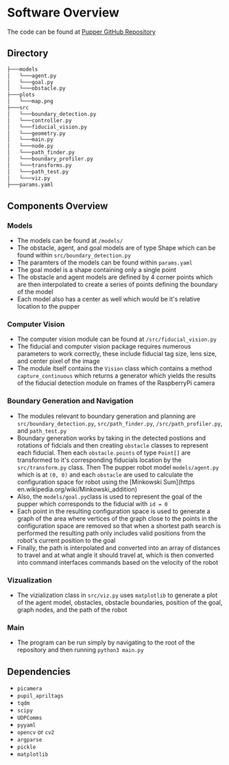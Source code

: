 # Software Overview

The code can be found at [Pupper GitHub Repository](https://github.com/campusrover/pupperVisualOdometry/tree/master)

## Directory 

```bash
├───models
│   └───agent.py
│   └───goal.py
│   └───obstacle.py
├───plots
│   └───map.png
├───src
│   └───boundary_detection.py
│   └───controller.py
│   └───fiducial_vision.py
│   └───geometry.py
│   └───main.py
│   └───node.py
│   └───path_finder.py
│   └───boundary_profiler.py
│   └───transforms.py
│   └───path_test.py
│   └───viz.py
├───params.yaml
```

## Components Overview 

### Models
* The models can be found at `/models/`
* The obstacle, agent, and goal models are of type Shape which can be found within  `src/boundary_detection.py`
* The paramters of the models can be found within `params.yaml` 
* The goal model is a shape containing only a single point 
* The obstacle and agent models are defined by 4 corner points which are then interpolated to create a series of points defining the boundary of the model
* Each model also has a center as well which would be it's relative location to the pupper 

### Computer Vision
* The computer vision module can be found at `/src/fiducial_vision.py`
* The fiducial and computer vision package requires numerous parameters to work correctly, these include fiducial tag size, lens size, and center pixel of the image
* The module itself contains the `Vision` class which  contains a method `capture_continuous` which returns a generator which yields the results of the fiducial detection module on frames of the RaspberryPi camera

### Boundary Generation and Navigation
* The modules relevant to boundary generation and planning are `src/boundary_detection.py`, `src/path_finder.py`, `/src/path_profiler.py`, and `path_test.py`
* Boundary generation works by taking in the detected postions and rotations of fidcials and then creating `obstacle` classes to represent each fiducial. Then each `obstacle.points` of type `Point[]` are transformed to it's corresponding fiducials location by the `src/transform.py` class. Then The pupper robot model `models/agent.py` which is at `(0, 0)` and each `obstacle` are used to calculate the configuration space for robot using the [Minkowski Sum](https en.wikipedia.org/wiki/Minkowski_addition)
* Also, the `models/goal.py`class is used to represent the goal of the pupper which corresponds to the fiducial with `id = 0` 
* Each point in the resulting configuration space is used to generate a graph of the area where vertices of the graph close to the points in the configuration space are removed so that when a shortest path search is performed the resulting path only includes valid positions from the robot's current position to the goal 
* Finally, the path is interpolated and converted into an array of distances to travel and at what angle it should travel at, which is then converted into command interfaces commands based on the velocity of the robot 

### Vizualization
* The vizialization class in `src/viz.py` uses `matplotlib` to generate a plot of the agent model, obstacles, obstacle boundaries, position of the goal, graph nodes, and the path of the robot

### Main
* The program can be run simply by navigating to the root of the repository and then running `python3 main.py` 


## Dependencies
* `picamera`
* `pupil_apriltags`
* `tqdm`
* `scipy`
* `UDPComms`
* `pyyaml`
* `opencv` or `cv2`
* `argparse`
* `pickle`
* `matplotlib`
